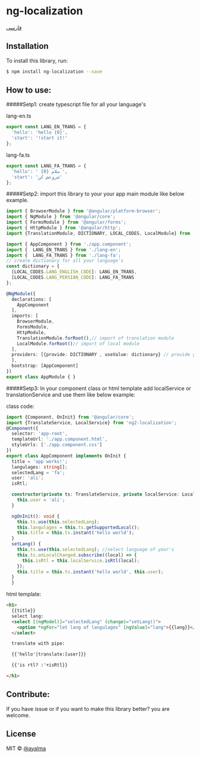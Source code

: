 # ng-localization

[فارسی](README.FA.MD)

## Installation


To install this library, run:

```bash
$ npm install ng-localization --save
```

## How to use:

#####Setp1:
create typescript file for all your language's

lang-en.ts
```typescript
export const LANG_EN_TRANS = {
  'hello': 'hello {0}',
  'start': '!start it!'
};
```
lang-fa.ts
```typescript
export const LANG_FA_TRANS = {
  'hello': ' {0} سلام ',
  'start': 'شروعش کن'
};
```

#####Setp2:
import this library to your your app main module like below example.
```typescript
import { BrowserModule } from '@angular/platform-browser';
import { NgModule } from '@angular/core';
import { FormsModule } from '@angular/forms';
import { HttpModule } from '@angular/http';
import {TranslationModule, DICTIONARY, LOCAL_CODES, LocalModule} from 'ng2-localization'; // main import

import { AppComponent } from './app.component';
import {  LANG_EN_TRANS } from './lang-en';
import {  LANG_FA_TRANS } from './lang-fa';
// create dictionary for all your language's
const dictionary = {
  [LOCAL_CODES.LANG_ENGLISH_CODE]: LANG_EN_TRANS,
  [LOCAL_CODES.LANG_PERSIAN_CODE]: LANG_FA_TRANS
};

@NgModule({
  declarations: [
    AppComponent
  ],
  imports: [
    BrowserModule,
    FormsModule,
    HttpModule,
    TranslationModule.forRoot(),// import of translation module
    LocalModule.forRoot()// import of local module
  ],
  providers: [{provide: DICTIONARY , useValue: dictionary} // provide your created dictionray to library
  ],
  bootstrap: [AppComponent]
})
export class AppModule { }
```

#####Setp3:
In your component class or html template add localService or translationService and use them like below example:

class code:
```typescript
import {Component, OnInit} from '@angular/core';
import {TranslateService, LocalService} from 'ng2-localization';
@Component({
  selector: 'app-root',
  templateUrl: './app.component.html',
  styleUrls: ['./app.component.css']
})
export class AppComponent implements OnInit {
  title = 'app works!';
  langulages: string[];
  selectedLang = 'fa';
  user: 'ali';
  isRtl;

  constructor(private ts: TranslateService, private localService: LocalService) {
    this.user = 'ali';
  }

  ngOnInit(): void {
    this.ts.use(this.selectedLang);
    this.langulages = this.ts.getSupportedLocal();
    this.title = this.ts.instant('hello world');
  }
  setLang() {
    this.ts.use(this.selectedLang); //select language of your's
    this.ts.onLocalChanged.subscribe((local) => {
      this.isRtl = this.localService.isRtl(local);
    });
    this.title = this.ts.instant('hello world', this.user);
  }
  }
```
html template:
```html
<h1>
  {{title}}
  select lang:
  <select [(ngModel)]="selectedLang" (change)="setLang()">
    <option *ngFor="let lang of langulages" [ngValue]="lang">{{lang}}</option>
  </select>

  translate with pipe:

  {{'hello'|translate:[user]}}

  {{'is rtl? :'+isRtl}}

</h1>

```

## Contribute:

If you have issue or if you want to make this library better? you are welcome.

## License

MIT © [@ayalma](mailto:alimohammadi7117@gmail.com)
